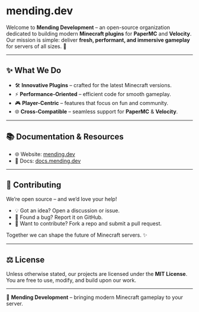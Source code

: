 # mending.dev

Welcome to **Mending Development** – an open-source organization dedicated to building modern **Minecraft plugins** for **PaperMC** and **Velocity**.  
Our mission is simple: deliver **fresh, performant, and immersive gameplay** for servers of all sizes. 🚀  

---

## ✨ What We Do
- 🛠 **Innovative Plugins** – crafted for the latest Minecraft versions.  
- ⚡ **Performance-Oriented** – efficient code for smooth gameplay.  
- 🎮 **Player-Centric** – features that focus on fun and community.  
- 🌐 **Cross-Compatible** – seamless support for **PaperMC** & **Velocity**.  

---

## 📚 Documentation & Resources
- 🌐 Website: [mending.dev](https://mending.dev)  
- 📖 Docs: [docs.mending.dev](https://docs.mending.dev)

---

## 🤝 Contributing
We’re open source – and we’d love your help!  
- 💡 Got an idea? Open a discussion or issue.  
- 🐛 Found a bug? Report it on GitHub.  
- 🔧 Want to contribute? Fork a repo and submit a pull request.  

Together we can shape the future of Minecraft servers. ✨  

---

## ⚖️ License
Unless otherwise stated, our projects are licensed under the **MIT License**.  
You are free to use, modify, and build upon our work.  

---

🌟 **Mending Development** – bringing modern Minecraft gameplay to your server.
